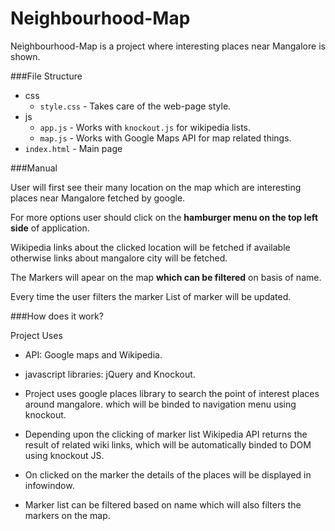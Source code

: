 # Neighbourhood-Map
Neighbourhood-Map is a project where interesting places near Mangalore is shown.

###File Structure
* css
  * `style.css` - Takes care of the web-page style.
* js
  * `app.js` - Works with `knockout.js` for wikipedia lists.
  * `map.js` - Works with Google Maps API for map related things.
* `index.html` - Main page

###Manual

User will first see their many location on the map which are interesting places near Mangalore fetched by google.

For more options user should click on the **hamburger menu on the top left side** of application.

Wikipedia links about the clicked location will be fetched if available otherwise links about mangalore city will be fetched.

The Markers will apear on the map **which can be filtered** on basis of name.

Every time the user filters the marker List of marker will be updated.

###How does it work?

Project Uses 

* API: Google maps and Wikipedia.

* javascript libraries: jQuery and Knockout.

* Project uses google places library to search the point of interest places around mangalore. which will be binded to navigation menu using knockout.

* Depending upon the clicking of marker list Wikipedia API returns the result of related wiki links, which will be automatically binded to DOM using  knockout JS.

* On clicked on the marker the details of the places will be displayed in infowindow.

* Marker list can be filtered based on name which will also filters the markers on the map.

